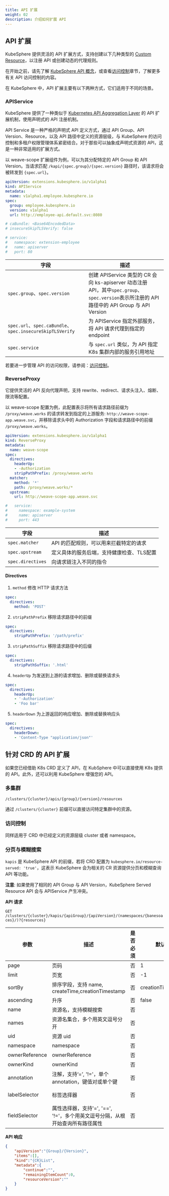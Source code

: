 ```yaml
---
title: API 扩展
weight: 02
description: 介绍如何扩展 API
---
```


## API 扩展

KubeSphere 提供灵活的 API 扩展方式，支持创建以下几种类型的 [Custom Resource](https://kubernetes.io/docs/concepts/extend-kubernetes/api-extension/custom-resources/)，以注册 API 或创建动态的代理规则。

在开始之前，请先了解 [KubeSphere API 概念](../references/kubesphere-api-concepts/)，或查看[访问控制](../access-control/)章节，了解更多有关 API 访问控制的内容。

在 KubeSphere 中，API 扩展主要有以下两种方式，它们适用于不同的场景。

### APIService

KubeSphere 提供了一种类似于 [Kubernetes API Aggregation Layer](https://kubernetes.io/docs/concepts/extend-kubernetes/api-extension/apiserver-aggregation/) 的 API 扩展机制，使用声明式的 API 注册机制。

API Service 是一种严格的声明式 API 定义方式，通过 API Group、API Version、Resource，以及 API 路径中定义的资源层级，与 KubeSphere 的访问控制和多租户权限管理体系紧密结合。对于那些可以抽象成声明式资源的 API，这是一种非常适用的扩展方式。

以 weave-scope 扩展组件为例，可以为其分配特定的 API Group 和 API Version。当请求匹配 `/kapi/{spec.group}/{spec.version}` 路径时，该请求将会被转发到 `{spec.url}`。

```yaml
apiVersion: extensions.kubesphere.io/v1alpha1
kind: APIService
metadata:
  name: v1alpha1.employee.kubesphere.io
spec:
  group: employee.kubesphere.io
  version: v1alpha1                                      
  url: http://employee-api.default.svc:8080

# caBundle: <Base64EncodedData>
# insecureSkipTLSVerify: false

# service:
#   namespace: extension-employee
#   name: apiserver
#   port: 80
```

| 字段 | 描述 |
| --- | ---|
| `spec.group`、`spec.version` | 创建 APIService 类型的 CR 会向 ks-apiserver 动态注册 API，其中`spec.group`、`spec.version`表示所注册的 API 路径中的 API Group 与 API Version |
| `spec.url`、`spec.caBundle`、`spec.insecureSkipTLSVerify`| 为 APIService 指定外部服务，将 API 请求代理到指定的 endpoint |
| `spec.service` | 与 `spec.url` 类似，为 API 指定 K8s 集群内部的服务引用地址 |

若要进一步管理 API 的访问权限，请参阅：[访问控制](../access-control/)。

### ReverseProxy

它提供灵活的 API 反向代理声明，支持 rewrite、redirect、请求头注入、熔断、限流等配置。

以 weave-scope 配置为例，此配置表示将所有请求路径前缀为 `/proxy/weave.works`  的请求转发到指定的上游服务: `http://weave-scope-app.weave.svc`，并移除请求头中的 Authorization 字段和请求路径中的前缀 `/proxy/weave.works`。

```yaml
apiVersion: extensions.kubesphere.io/v1alpha1
kind: ReverseProxy
metadata:
  name: weave-scope
spec:
  directives:
    headerUp:
    - -Authorization
    stripPathPrefix: /proxy/weave.works
  matcher:
    method: '*'
    path: /proxy/weave.works/*
  upstream:
    url: http://weave-scope-app.weave.svc

#   service:
#     namespace: example-system
#     name: apiserver
#     port: 443
```

| 字段 | 描述 |
| --- | ---|
| `spec.matcher` | API 的匹配规则，可以用来拦截特定的请求 |
| `spec.upstream` | 定义具体的服务后端，支持健康检查、TLS配置 |
| `spec.directives` | 向请求链注入不同的指令 |

#### Directives

1. `method` 修改 HTTP 请求方法

```yaml
spec:
  directives:
    method: 'POST'
```

2. `stripPathPrefix` 移除请求路径中的前缀

```yaml
spec:
  directives:
    stripPathPrefix: '/path/prefix'
```

3. `stripPathSuffix` 移除请求路径中的后缀

```yaml
spec:
  directives:
    stripPathSuffix: '.html'
```

4. `headerUp` 为发送到上游的请求增加、删除或替换请求头

```yaml
spec:
  directives:
    headerUp:
    - '-Authorization'
    - 'Foo bar'
```

5. `headerDown` 为上游返回的响应增加、删除或替换响应头

```yaml
spec:
  directives:
    headerDown:
    - 'Content-Type "application/json"'
```

## 针对 CRD 的 API 扩展

如果您已经借助 K8s CRD 定义了 API，在 KubSphere 中可以直接使用 K8s 提供的 API。此外，还可以利用 KubeSphere 增强您的 API。

### 多集群

`/clusters/{cluster}/apis/{group}/{version}/resources`

通过 `/clusters/{cluster}` 前缀可以直接访问特定集群中的资源。

### 访问控制

同样适用于 CRD 中已经定义的资源层级 cluster 或者 namespace。

### 分页与模糊搜索

`kapis` 是 KubeSphere API 的前缀，若将 CRD 配置为 `kubesphere.io/resource-served: 'true'`，这表示 KubeSphere 会为相关的 CR 资源提供分页和模糊查询 API 等功能。

**注意**: 如果使用了相同的 API Group 与 API Version，KubeSphere Served Resource API 会与 APIService 产生冲突。

**API 请求**

`GET /clusters/{cluster}/kapis/{apiGroup}/{apiVersion}/(namespaces/{banesoaces}/)?{resources}`

| 参数             | 描述                                             | 是否必须 | 默认值               | 备注                                                                                                                            |
|----------------|------------------------------------------------|------|-------------------|-------------------------------------------------------------------------------------------------------------------------------|
| page           | 页码                                             | 否    | 1                 |                                                                                                                               |
| limit          | 页宽                                             | 否    | -1                |                                                                                                                               |
| sortBy         | 排序字段，支持 name, createTime,creationTimestamp     | 否    | creationTimestamp |                                                                                                                               |
| ascending      | 升序                                             | 否    | false             |                                                                                                                               |
| name           | 资源名，支持模糊搜索                                     | 否    |                   |                                                                                                                               |
| names          | 资源名集合，多个用英文逗号分开                                | 否    |                   |                                                                                                                               |
| uid            | 资源 uid                                         | 否    |                   |                                                                                                                               |
| namespace      | namespace                                      | 否    |                   |                                                                                                                               |
| ownerReference | ownerReference                                 | 否    |                   |                                                                                                                               |
| ownerKind      | ownerKind                                      | 否    |                   |                                                                                                                               |
| annotation     | 注解，支持‘=’, '!='，单个annotation，键值对或单个键            | 否    |                   | annotation=ab=ok或annotation=ab                                                                                                |
| labelSelector  | 标签选择器                                          | 否    |                   | 与 K8s 中 labelSelector 一样的处理方式，可参考：[labels#api](https://kubernetes.io/docs/concepts/overview/working-with-objects/labels/#api) |
| fieldSelector  | 属性选择器，支持'=', '==', '!='，多个用英文逗号分隔，从根开始查询所有路径属性 | 否    |                   | fieldSelector=spec.ab=true,spec.bc!=ok                                                                                        |

**API 响应**

```json
{
    "apiVersion":"{Group}/{Version}",
    "items":[],
    "kind":"{CR}List",
    "metadata":{
        "continue":"",
        "remainingItemCount":0, 
        "resourceVersion":""
    }
}
```